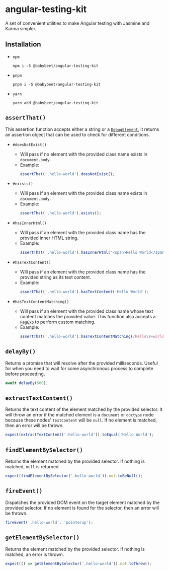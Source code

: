 # angular-testing-kit

A set of convenient utilities to make Angular testing with Jasmine and Karma simpler.

## Installation

- `npm`
  ```
  npm i -S @babybeet/angular-testing-kit
  ```
- `pnpm`
  ```
  pnpm i -S @babybeet/angular-testing-kit
  ```
- `yarn`
  ```
  yarn add @babybeet/angular-testing-kit
  ```

## `assertThat()`

This assertion function accepts either a string or a [`DebugElement`](https://angular.io/api/core/DebugElement), it returns an assertion object that can be used to check for different conditions.

- `#doesNotExist()`

  - Will pass if no element with the provided class name exists in `document.body`.
  - Example:
    ```ts
    assertThat('.hello-world').doesNotExist();
    ```

- `#exists()`

  - Will pass if an element with the provided class name exists in `document.body`.
  - Example:
    ```ts
    assertThat('.hello-world').exists();
    ```

- `#hasInnerHtml()`

  - Will pass if an element with the provided class name has the provided inner HTML string.
  - Example:
    ```ts
    assertThat('.hello-world').hasInnerHtml('<span>Hello World</span>');
    ```

- `#hasTextContent()`

  - Will pass if an element with the provided class name has the provided string as its text content.
  - Example:
    ```ts
    assertThat('.hello-world').hasTextContent('Hello World');
    ```

- `#hasTextContentMatching()`

  - Will pass if an element with the provided class name whose text content matches the provided value. This function also accepts a [`RegExp`](https://developer.mozilla.org/en-US/docs/Web/JavaScript/Reference/Global_Objects/RegExp) to perform custom matching.
  - Example:
    ```ts
    assertThat('.hello-world').hasTextContentMatching(/hello\s+world/i);
    ```

## `delayBy()`

Returns a promise that will resolve after the provided milliseconds. Useful for when you need to wait for some asynchronous process to complete before proceeding.

```ts
await delayBy(500);
```

## `extractTextContent()`

Returns the text content of the element matched by the provided selector. It will throw an error if the matched element
is a `document` or `doctype` node because these nodes' `textContent` will be `null`. If no element is matched, then an error will be thrown.

```ts
expect(extractTextContent('.hello-world')).toEqual('Hello World');
```

## `findElementBySelector()`

Returns the element matched by the provided selector. If nothing is matched, `null` is returned.

```ts
expect(findElementBySelector('.hello-world')).not.toBeNull();
```

## `fireEvent()`

Dispatches the provided DOM event on the target element matched by the provided selector.
If no element is found for the selector, then an error will be thrown.

```ts
fireEvent('.hello-world', 'pointerup');
```

## `getElementBySelector()`

Returns the element matched by the provided selector. If nothing is matched, an error is thrown.

```ts
expect(() => getElementBySelector('.hello-world')).not.toThrow();
```
